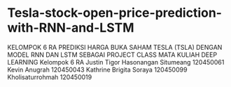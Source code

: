 # Tesla-stock-open-price-prediction-with-RNN-and-LSTM
KELOMPOK 6 RA
PREDIKSI HARGA BUKA SAHAM TESLA (TSLA) DENGAN MODEL RNN DAN LSTM SEBAGAI PROJECT CLASS MATA KULIAH DEEP LEARNING
Kelompok 6 RA 
Justin Tigor Hasonangan Situmeang	120450061
Kevin Anugrah                     120450043
Kathrine Brigita Soraya	          120450099 
Kholisaturrohmah                  120450019
